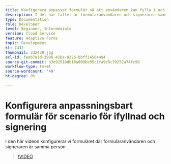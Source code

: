 ```yaml
---
title: Konfigurera anpassat formulär så att användaren kan fylla i och signera
description: I det här fallet är formuläranvändaren och signeraren samma person.
type: Documentation
role: Developer
level: Beginner, Intermediate
version: Cloud Service
feature: Adaptive Forms
topic: Development
kt: 7432
thumbnail: 332439.jpg
exl-id: feab7e1d-3998-41ba-8326-bbff14564494
source-git-commit: b3e9251bdb18a008be95c1fa9e5c79252a74fc98
workflow-type: tm+mt
source-wordcount: '49'
ht-degree: 0%

---
```


# Konfigurera anpassningsbart formulär för scenario för ifyllnad och signering


I den här videon konfigurerar vi formuläret där formuläranvändaren och signeraren är samma person

>[!VIDEO](https://video.tv.adobe.com/v/332439?quality=12&learn=on)
